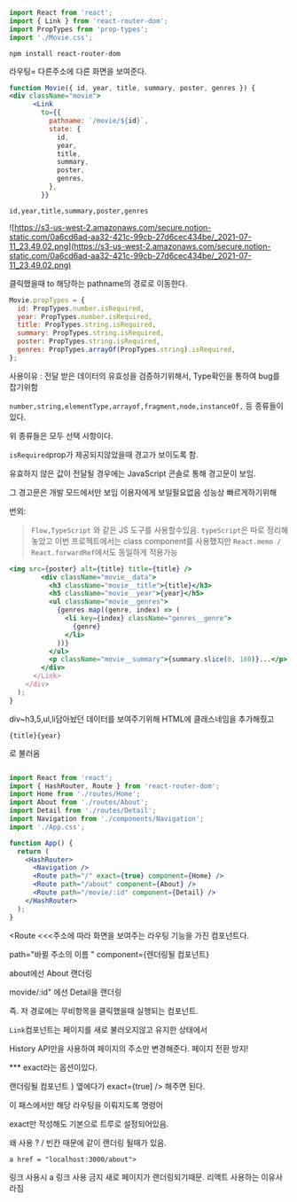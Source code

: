 ```jsx
import React from 'react';
import { Link } from 'react-router-dom';
import PropTypes from 'prop-types';
import './Movie.css';
```

`npm install react-router-dom`

라우팅= 다른주소에 다른 화면을 보여준다.

```jsx
function Movie({ id, year, title, summary, poster, genres }) {
<div className="movie">
      <Link
        to={{
          pathname: `/movie/${id}`,
          state: {
            id,
            year,
            title,
            summary,
            poster,
            genres,
          },
        }}
```

`id,year,title,summary,poster,genres`

![https://s3-us-west-2.amazonaws.com/secure.notion-static.com/0a6cd6ad-aa32-421c-99cb-27d6cec434be/_2021-07-11_23.49.02.png](https://s3-us-west-2.amazonaws.com/secure.notion-static.com/0a6cd6ad-aa32-421c-99cb-27d6cec434be/_2021-07-11_23.49.02.png)

클릭했을때 to 해당하는 pathname의 경로로 이동한다.

```jsx
Movie.propTypes = {
  id: PropTypes.number.isRequired,
  year: PropTypes.number.isRequired,
  title: PropTypes.string.isRequired,
  summary: PropTypes.string.isRequired,
  poster: PropTypes.string.isRequired,
  genres: PropTypes.arrayOf(PropTypes.string).isRequired,
};
```

사용이유 : 전달 받은 데이터의 유효성을 검증하기위해서, Type확인을 통하여 bug를 잡기위함

`number,string,elementType,arrayof,fragment,node,instanceOf,` 등 종류들이있다.

위 종류들은 모두 선택 사항이다.

`isRequired`prop가 제공되지않았을때 경고가 보이도록 함.

유효하지 않은 값이 전달될 경우에는 JavaScript 콘솔로 통해 경고문이 보임.

그 경고문은 개발 모드에서만 보임 이용자에게 보일필요없음 성능상 빠르게하기위해

번외:

> `Flow,TypeScript` 와 같은 JS 도구를 사용할수있음. `typeScript`은 따로 정리해놓았고 이번 프로젝트에서는 class component를 사용했지만 `React.memo / React.forwardRef`에서도 동일하게 적용가능

```jsx
<img src={poster} alt={title} title={title} />
        <div className="movie__data">
          <h3 className="movie__title">{title}</h3>
          <h5 className="movie__year">{year}</h5>
          <ul className="movie__genres">
            {genres.map((genre, index) => (
              <li key={index} className="genres__genre">
                {genre}
              </li>
            ))}
          </ul>
          <p className="movie__summary">{summary.slice(0, 180)}...</p>
        </div>
      </Link>
    </div>
  );
}
```

div~h3,5,ul,li담아놨던 데이터를 보여주기위해 HTML에 클래스네임을 추가해줬고

`{title}{year}`

로 불러옴

```jsx

import React from 'react';
import { HashRouter, Route } from 'react-router-dom';
import Home from './routes/Home';
import About from './routes/About';
import Detail from './routes/Detail';
import Navigation from './components/Navigation';
import './App.css';

function App() {
  return (
    <HashRouter>
      <Navigation />
      <Route path="/" exact={true} component={Home} />
      <Route path="/about" component={About} />
      <Route path="/movie/:id" component={Detail} />
    </HashRouter>
  );
}
```

<Route  <<<주소에 따라 화면을 보여주는 라우팅 기능을 가진 컴포넌트다.

path="바뀔 주소의 이름 " component={렌더링될 컴포넌트}

about에선 About 랜더링

movide/:id" 에선 Detail을 랜더링

즉. 저 경로에는 무비항목을 클릭했을때 실행되는 컴포넌트.

`Link`컴포넌트는 페이지를 새로 불러오지않고 유지한 상태에서

History API만을 사용하여 페이지의 주소만 변경해준다. 페이지 전환 방지!

*** exact라는 옵션이있다. 

랜더링될 컴포넌트 } 옆에다가 exact={true] /> 해주면 된다.

이 패스에서만 해당 라우팅을 이뤄지도록 명령어

exact만 작성해도 기본으로 트루로 설정되어있음.

왜 사용 ?  / 빈칸 때문에 같이 랜더링 될때가 있음.

`a href = "localhost:3000/about">`

링크 사용시 a 링크 사용 금지 새로 페이지가 랜더링되기때문. 리액트 사용하는 이유사라짐